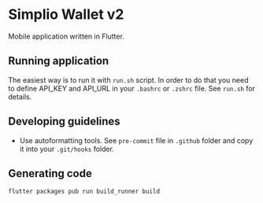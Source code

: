 # Simplio Wallet v2

Mobile application written in Flutter.

## Running application

The easiest way is to run it with `run.sh` script. In order to do that you need to define
API_KEY and API_URL in your `.bashrc` or `.zshrc` file. See `run.sh` for details.

## Developing guidelines

* Use autoformatting tools. See `pre-commit` file in `.github` folder and copy it into your 
`.git/hooks` folder.

## Generating code

```bash
flutter packages pub run build_runner build
```
